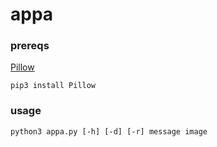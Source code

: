 # appa

### prereqs

[Pillow](https://pillow.readthedocs.io/en/stable/)

`pip3 install Pillow`

### usage 

`python3 appa.py [-h] [-d] [-r] message image`
